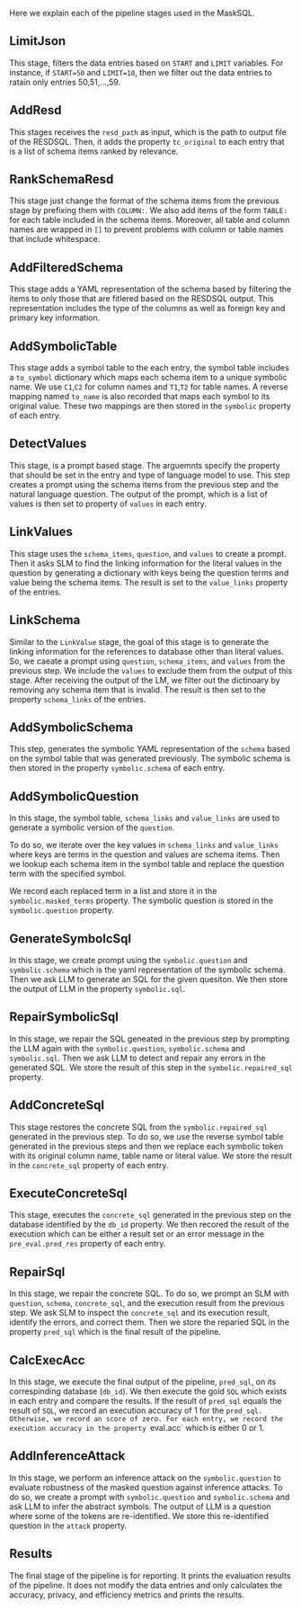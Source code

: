 Here we explain each of the pipeline stages used in the MaskSQL.

## LimitJson

This stage, filters the data entries based on `START` and `LIMIT` variables. For
instance, if `START=50` and `LIMIT=10`, then we filter out the data entries to
ratain only entries 50,51,...,59.

## AddResd

This stages receives the `resd_path` as input, which is the path to output file
of the RESDSQL. Then, it adds the property `tc_original` to each entry that is a
list of schema items ranked by relevance.

## RankSchemaResd

This stage just change the format of the schema items from the previous stage by
prefixing them with `COLUMN:`. We also add items of the form `TABLE:` for each
table included in the schema items. Moreover, all table and column names are
wrapped in `[]` to prevent problems with column or table names that include
whitespace.

## AddFilteredSchema

This stage adds a YAML representation of the schema based by filtering the items
to only those that are fitlered based on the RESDSQL output. This representation
includes the type of the columns as well as foreign key and primary key
information.

## AddSymbolicTable

This stage adds a symbol table to the each entry, the symbol table includes a
`to_symbol` dictionary which maps each schema item to a unique symbolic name. We
use `C1`,`C2` for column names and `T1`,`T2` for table names. A reverse mapping
named `to_name` is also recorded that maps each symbol to its original value.
These two mappings are then stored in the `symbolic` property of each entry.

## DetectValues

This stage, is a prompt based stage. The arguemnts specify the property that
should be set in the entry and type of language model to use. This step creates
a prompt using the schema items from the previous step and the natural language
question. The output of the prompt, which is a list of values is then set to
property of `values` in each entry.

## LinkValues

This stage uses the `schema_items`, `question`, and `values` to create a prompt.
Then it asks SLM to find the linking information for the literal values in the
question by generating a dictionary with keys being the question terms and value
being the schema items. The result is set to the `value_links` property of the
entries.

## LinkSchema

Similar to the `LinkValue` stage, the goal of this stage is to generate the
linking information for the references to database other than literal values.
So, we caeate a prompt using `question`, `schema_items`, and `values` from the
previous step. We include the `values` to exclude them from the output of this
stage. After receiving the output of the LM, we filter out the dictinoary by
removing any schema item that is invalid. The result is then set to the property
`schema_links` of the entries.

## AddSymbolicSchema

This step, generates the symbolic YAML representation of the `schema` based on
the symbol table that was generated previously. The symbolic schema is then
stored in the property `symbolic.schema` of each entry.

## AddSymbolicQuestion

In this stage, the symbol table, `schema_links` and `value_links` are used to
generate a symbolic version of the `question`.

To do so, we iterate over the key values in `schema_links` and `value_links`
where keys are terms in the question and values are schema items. Then we lookup
each schema item in the symbol table and replace the question term with the
specified symbol.

We record each replaced term in a list and store it in the
`symbolic.masked_terms` property. The symbolic question is stored in the
`symbolic.question` property.

## GenerateSymbolcSql

In this stage, we create prompt using the `symbolic.question` and
`symbolic.schema` which is the yaml representation of the symbolic schema. Then
we ask LLM to generate an SQL for the given quesiton. We then store the output
of LLM in the property `symbolic.sql`.

## RepairSymbolicSql

In this stage, we repair the SQL geneated in the previous step by prompting the
LLM again with the `symbolic.question`, `symbolic.schema` and `symbolic.sql`.
Then we ask LLM to detect and repair any errors in the generated SQL. We store
the result of this step in the `symbolic.repaired_sql` property.

## AddConcreteSql

This stage restores the concrete SQL from the `symbolic.repaired_sql` generated
in the previous step. To do so, we use the reverse symbol table generated in the
previous steps and then we replace each symbolic token with its original column
name, table name or literal value. We store the result in the `concrete_sql`
property of each entry.

## ExecuteConcreteSql

This stage, executes the `concrete_sql` generated in the previous step on the
database identified by the `db_id` property. We then recored the result of the
execution which can be either a result set or an error message in the
`pre_eval.pred_res` property of each entry.

## RepairSql

In this stage, we repair the concrete SQL. To do so, we prompt an SLM with
`question`, `schema`, `concrete_sql`, and the execution result from the previous
step. We ask SLM to inspect the `concrete_sql` and its execution result,
identify the errors, and correct them. Then we store the reparied SQL in the
property `pred_sql` which is the final result of the pipeline.

## CalcExecAcc

In this stage, we execute the final output of the pipeline, `pred_sql`, on its
correspinding database (`db_id`). We then execute the gold `SQL` which exists
in each entry and compare the results. If the result of `pred_sql` equals 
the result of `SQL`, we record an execution accuracy of 1 for the `pred_sql. Otherwise,
we record an score of zero.
For each entry, we record the execution accuracy in the property `eval.acc` which 
is either 0 or 1.

## AddInferenceAttack
In this stage, we perform an inference attack on the `symbolic.question` to evaluate
robustness of the masked question against inference attacks.
To do so, we create a prompt with `symbolic.question` and `symbolic.schema` and 
ask LLM to infer the abstract symbols.
The output of LLM is a question where some of the tokens are re-identified.
We store this re-identified question in the `attack` property.

## Results
The final stage of the pipeline is for reporting. 
It prints the evaluation results of the pipeline. 
It does not modify the data entries and only calculates the accuracy, privacy, 
and efficiency metrics and prints the results.
